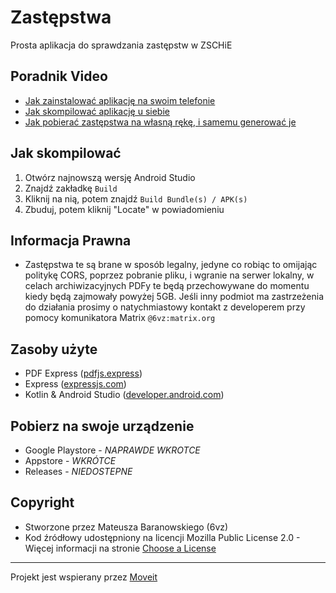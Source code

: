 # Zastępstwa
Prosta aplikacja do sprawdzania zastępstw w ZSCHiE

## Poradnik Video
- [Jak zainstalować aplikację na swoim telefonie](https://cdn.6vz.dev/zastepstwa.mp4)
- [Jak skompilować aplikację u siebie](https://www.youtube.com/watch?v=avftrygdDRM)
- [Jak pobierać zastępstwa na własną rękę, i samemu generować je](https://www.youtube.com/watch?v=dQw4w9WgXcQ)

## Jak skompilować
1. Otwórz najnowszą wersję Android Studio
2. Znajdź zakładkę `Build`
3. Kliknij na nią, potem znajdź `Build Bundle(s) / APK(s)`
4. Zbuduj, potem kliknij "Locate" w powiadomieniu

## Informacja Prawna
- Zastępstwa te są brane w sposób legalny, jedyne co robiąc to omijając politykę CORS, poprzez pobranie pliku, i wgranie na serwer lokalny, w celach archiwizacyjnych PDFy te będą przechowywane do momentu kiedy będą zajmowały powyżej 5GB. Jeśli inny podmiot ma zastrzeżenia do działania prosimy o natychmiastowy kontakt z developerem przy pomocy komunikatora Matrix `@6vz:matrix.org`

## Zasoby użyte
- PDF Express ([pdfjs.express](https://pdfjs.express/))
- Express ([expressjs.com](https://expressjs.com/))
- Kotlin & Android Studio ([developer.android.com](https://developer.android.com))

## Pobierz na swoje urządzenie
- Google Playstore - *NAPRAWDE WKROTCE*
- Appstore - *WKRÓTCE*
- Releases - *NIEDOSTEPNE*

## Copyright
- Stworzone przez Mateusza Baranowskiego (6vz)
- Kod źródłowy udostępniony na licencji Mozilla Public License 2.0 - Więcej informacji na stronie [Choose a License](https://choosealicense.com/licenses/mpl-2.0/)

---

Projekt jest wspierany przez [Moveit](https://getmoveit.app)
